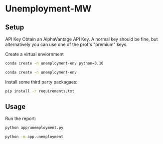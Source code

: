 # Unemployment-MW



## Setup

API Key 
Obtain an AlphaVantage API Key. A normal key should be fine, but alternatively you can use one of the prof's "premium" keys. 

Create a virtual enviornment 

```sh 
conda create -n unemployment-env python=3.10
```

```sh 
conda create -n unemployment-env 
```

Install some third party packagaes:

```sh
pip install -r requirements.txt
```

## Usage

Run the report: 

```sh
python app/unemployment.py

python -m app.unemployment
```